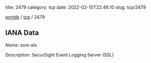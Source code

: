 title: 2479
category: tcp
date: 2022-02-10T22:46:10
slug: tcp/2479

[portdb](/) / [tcp](/category/tcp.html) / 2479


## IANA Data

_Name:_ ssm-els

_Description:_ SecurSight Event Logging Server (SSL)

